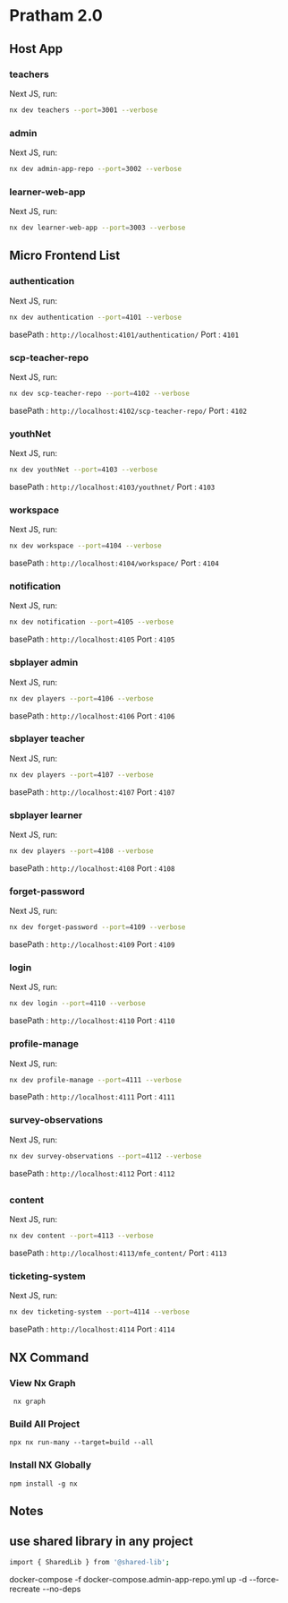 # Pratham 2.0

## Host App

### teachers

Next JS, run:

```sh
nx dev teachers --port=3001 --verbose
```

### admin

Next JS, run:

```sh
nx dev admin-app-repo --port=3002 --verbose
```

### learner-web-app

Next JS, run:

```sh
nx dev learner-web-app --port=3003 --verbose
```

##

## Micro Frontend List

### authentication

Next JS, run:

```sh
nx dev authentication --port=4101 --verbose
```

basePath : `http://localhost:4101/authentication/`
Port : `4101`

### scp-teacher-repo

Next JS, run:

```sh
nx dev scp-teacher-repo --port=4102 --verbose
```

basePath : `http://localhost:4102/scp-teacher-repo/`
Port : `4102`

### youthNet

Next JS, run:

```sh
nx dev youthNet --port=4103 --verbose
```

basePath : `http://localhost:4103/youthnet/`
Port : `4103`

### workspace

Next JS, run:

```sh
nx dev workspace --port=4104 --verbose
```

basePath : `http://localhost:4104/workspace/`
Port : `4104`

### notification

Next JS, run:

```sh
nx dev notification --port=4105 --verbose
```

basePath : `http://localhost:4105`
Port : `4105`

### sbplayer admin

Next JS, run:

```sh
nx dev players --port=4106 --verbose
```

basePath : `http://localhost:4106`
Port : `4106`

### sbplayer teacher

Next JS, run:

```sh
nx dev players --port=4107 --verbose
```

basePath : `http://localhost:4107`
Port : `4107`

### sbplayer learner

Next JS, run:

```sh
nx dev players --port=4108 --verbose
```

basePath : `http://localhost:4108`
Port : `4108`

### forget-password

Next JS, run:

```sh
nx dev forget-password --port=4109 --verbose
```

basePath : `http://localhost:4109`
Port : `4109`

### login

Next JS, run:

```sh
nx dev login --port=4110 --verbose
```

basePath : `http://localhost:4110`
Port : `4110`

### profile-manage

Next JS, run:

```sh
nx dev profile-manage --port=4111 --verbose
```

basePath : `http://localhost:4111`
Port : `4111`

### survey-observations

Next JS, run:

```sh
nx dev survey-observations --port=4112 --verbose
```

basePath : `http://localhost:4112`
Port : `4112`

##

### content

Next JS, run:

```sh
nx dev content --port=4113 --verbose
```

basePath : `http://localhost:4113/mfe_content/`
Port : `4113`

### ticketing-system

Next JS, run:

```sh
nx dev ticketing-system --port=4114 --verbose
```

basePath : `http://localhost:4114`
Port : `4114`

## NX Command

### View Nx Graph

` nx graph`

### Build All Project

`npx nx run-many --target=build --all`

### Install NX Globally

`npm install -g nx`

## Notes

## use shared library in any project

```sh
import { SharedLib } from '@shared-lib';
```

docker-compose -f docker-compose.admin-app-repo.yml up -d --force-recreate --no-deps
